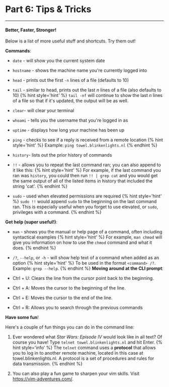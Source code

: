 # Part 6: Tips & Tricks

---

#### Better, Faster, Stronger!

Below is a list of more useful stuff and shortcuts. Try them out!

**Commands**:

* `date` - will show you the current system date
* `hostname` - shows the machine name you're currently logged into
* `head` - prints out the first `-n` lines of a file \(defaults to 10\)
* `tail` - similar to head, prints out the last _n_ lines of a file \(also defaults to 10\)
    {% hint style='hint' %}
`tail -nf` will continue to show the last _n_ lines of a file so that if it's updated, the output will be as well.

* `clear`- will clear your terminal
* `whoami` - tells you the username that you're logged in as
* `uptime` - displays how long your machine has been up
* `ping` - checks to see if a reply is received from a remote location
    {% hint style='hint' %}
Example: `ping towel.blinkenlights.nl`
    {% endhint %}
* `history`- lists out the prior history of commands
* `!!` - allows you to repeat the last command ran; you can also append to it like this:
    {% hint style='hint' %}
For example, if the last command you ran was `history`, you could then run `!! | grep cat` and you would get the same output of all of the listed items in history that included the string 'cat'.
    {% endhint %}
* `sudo` - used when elevated permissions are required
    {% hint style='hint' %}
`sudo !!` would append `sudo` to the beginning on the last command ran. This is especially useful when you forget to use elevated, or `sudo`, privileges with a command.
    {% endhint %}

**Get help \(super useful!\)**:

* `man` - shows you the manual or help page of a command, often including syntactical examples
    {% hint style='hint' %}
For example, `man chmod` will give you information on how to use the `chmod` command and what it does.
    {% endhint %}
* `/?`, `--help`, or `-h` - will show help text of a command when added as an option
    {% hint style='hint' %}
To be used in the format `<command> /?`. Example: `grep --help`.
    {% endhint %}
**Moving around at the CLI prompt**:

* Ctrl + U: Clears the line from the cursor point back to the beginning.

* Ctrl + A: Moves the cursor to the beginning of the line.

* Ctrl + E: Moves the cursor to the end of the line.

* Ctrl + R: Allows you to search through the previous commands

**Have some fun**!

Here's a couple of fun things you can do in the command line:

1. Ever wondered what _Star Wars: Episode IV_ would look like in all text? Of course you have! Type `telnet towel.blinkenlights.nl` and hit Enter.
    {% hint style='info' %}
The `telnet` command uses a **protocol** that allows you to log in to another remote machine, located in this case at towel.blinkenlights.nl. A protocol is a set of procedures and rules for data transmission.
    {% endhint %}

2. You can also play a fun game to sharpen your vim skills. Visit https://vim-adventures.com/.





